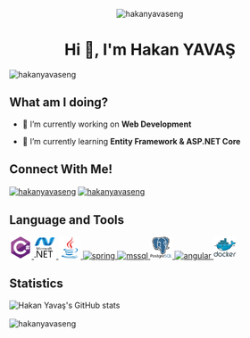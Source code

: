 <p align="center"> <img src="https://c.tenor.com/GfSX-u7VGM4AAAAC/tenor.gif" alt="hakanyavaseng" /> </p>

<h1 align="center">Hi 👋, I'm Hakan YAVAŞ</h1>

<p align="left"> <img src="https://komarev.com/ghpvc/?username=hakanyavaseng&label=Profile%20views&color=0e75b6&style=flat" alt="hakanyavaseng" /> </p>

## What am I doing?
- 🔭 I’m currently working on **Web Development**

- 🌱 I’m currently learning **Entity Framework & ASP.NET Core**

## Connect With Me!
<p align="left">
<a href="https://twitter.com/hakanyavaseng" target="blank"><img align="center" src="https://raw.githubusercontent.com/rahuldkjain/github-profile-readme-generator/master/src/images/icons/Social/twitter.svg" alt="hakanyavaseng" height="30" width="40" /></a>
<a href="https://linkedin.com/in/hakanyavaseng" target="blank"><img align="center" src="https://raw.githubusercontent.com/rahuldkjain/github-profile-readme-generator/master/src/images/icons/Social/linked-in-alt.svg" alt="hakanyavaseng" height="30" width="40" /></a>
</p>

## Language and Tools
<p align="left">
  <a href="https://www.w3schools.com/cs/" target="_blank" rel="noreferrer">
    <img src="https://raw.githubusercontent.com/devicons/devicon/master/icons/csharp/csharp-original.svg" alt="csharp" width="40" height="40" />
  </a>
   <a href="https://dotnet.microsoft.com/" target="_blank" rel="noreferrer">
    <img src="https://raw.githubusercontent.com/devicons/devicon/master/icons/dot-net/dot-net-original-wordmark.svg" alt="dotnet" width="40" height="40" />
  </a>
    <a href="https://www.java.com" target="_blank" rel="noreferrer">
    <img src="https://raw.githubusercontent.com/devicons/devicon/master/icons/java/java-original.svg" alt="java" width="40" height="40" />
  </a>
   <a href="https://spring.io/" target="_blank" rel="noreferrer">
    <img src="https://www.vectorlogo.zone/logos/springio/springio-icon.svg" alt="spring" width="40" height="40" />
  </a>
  <a href="https://www.microsoft.com/en-us/sql-server" target="_blank" rel="noreferrer">
    <img src="https://www.svgrepo.com/show/303229/microsoft-sql-server-logo.svg" alt="mssql" width="40" height="40" />
  </a>
  <a href="https://www.postgresql.org" target="_blank" rel="noreferrer">
    <img src="https://raw.githubusercontent.com/devicons/devicon/master/icons/postgresql/postgresql-original-wordmark.svg" alt="postgresql" width="40" height="40" />
  </a>
  <a href="https://angular.io" target="_blank" rel="noreferrer">
    <img src="https://angular.io/assets/images/logos/angular/angular.svg" alt="angular" width="40" height="40" />
  </a>
  <a href="https://www.docker.com/" target="_blank" rel="noreferrer">
    <img src="https://raw.githubusercontent.com/devicons/devicon/master/icons/docker/docker-original-wordmark.svg" alt="docker" width="40" height="40" />
  </a>

</p>

## Statistics

![Hakan Yavaş's GitHub stats](https://github-readme-stats.vercel.app/api?username=hakanyavaseng&show_icons=true&theme=radical\&rank_icon=percentile)
<p><img align="center" src="https://github-readme-streak-stats.herokuapp.com/?user=hakanyavaseng&" alt="hakanyavaseng" /></p></center>
